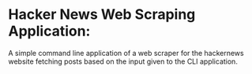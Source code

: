 # Hacker News Web Scraping Application:
A simple command line application of a web scraper for the hackernews website fetching posts based on the input given to the CLI application.

